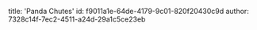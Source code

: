 title: 'Panda Chutes'
id: f9011a1e-64de-4179-9c01-820f20430c9d
author: 7328c14f-7ec2-4511-a24d-29a1c5ce23eb

